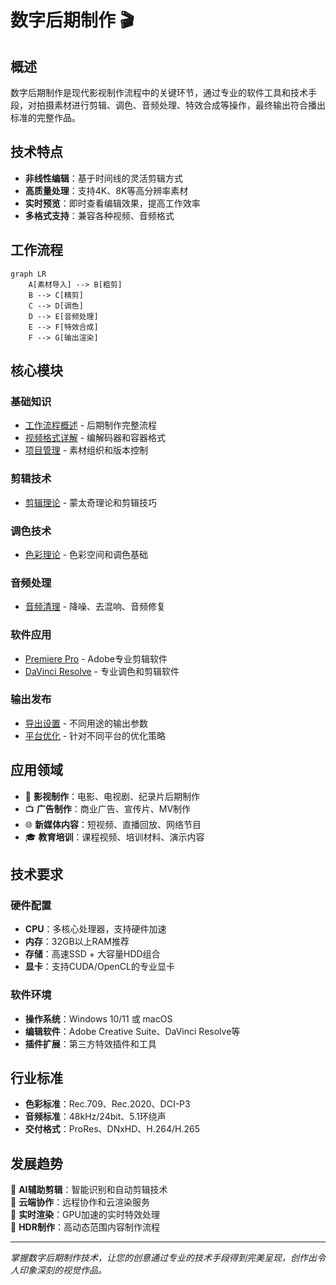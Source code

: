 # 数字后期制作 🎬

## 概述

数字后期制作是现代影视制作流程中的关键环节，通过专业的软件工具和技术手段，对拍摄素材进行剪辑、调色、音频处理、特效合成等操作，最终输出符合播出标准的完整作品。

## 技术特点

- **非线性编辑**：基于时间线的灵活剪辑方式
- **高质量处理**：支持4K、8K等高分辨率素材
- **实时预览**：即时查看编辑效果，提高工作效率
- **多格式支持**：兼容各种视频、音频格式

## 工作流程

```mermaid
graph LR
    A[素材导入] --> B[粗剪]
    B --> C[精剪]
    C --> D[调色]
    D --> E[音频处理]
    E --> F[特效合成]
    F --> G[输出渲染]
```

## 核心模块

### 基础知识
- [工作流程概述](./basics/workflow-overview.md) - 后期制作完整流程
- [视频格式详解](./basics/video-formats.md) - 编解码器和容器格式
- [项目管理](./basics/project-management.md) - 素材组织和版本控制

### 剪辑技术
- [剪辑理论](./editing/theory.md) - 蒙太奇理论和剪辑技巧

### 调色技术
- [色彩理论](./color/theory.md) - 色彩空间和调色基础

### 音频处理
- [音频清理](./audio/cleanup.md) - 降噪、去混响、音频修复

### 软件应用
- [Premiere Pro](./software/premiere-pro.md) - Adobe专业剪辑软件
- [DaVinci Resolve](./software/davinci-resolve.md) - 专业调色和剪辑软件

### 输出发布
- [导出设置](./output/export-settings.md) - 不同用途的输出参数
- [平台优化](./output/platform-optimization.md) - 针对不同平台的优化策略

## 应用领域

- 🎥 **影视制作**：电影、电视剧、纪录片后期制作
- 📺 **广告制作**：商业广告、宣传片、MV制作
- 🌐 **新媒体内容**：短视频、直播回放、网络节目
- 🎓 **教育培训**：课程视频、培训材料、演示内容

## 技术要求

### 硬件配置
- **CPU**：多核心处理器，支持硬件加速
- **内存**：32GB以上RAM推荐
- **存储**：高速SSD + 大容量HDD组合
- **显卡**：支持CUDA/OpenCL的专业显卡

### 软件环境
- **操作系统**：Windows 10/11 或 macOS
- **编辑软件**：Adobe Creative Suite、DaVinci Resolve等
- **插件扩展**：第三方特效插件和工具

## 行业标准

- **色彩标准**：Rec.709、Rec.2020、DCI-P3
- **音频标准**：48kHz/24bit、5.1环绕声
- **交付格式**：ProRes、DNxHD、H.264/H.265

## 发展趋势

🚀 **AI辅助剪辑**：智能识别和自动剪辑技术  
🚀 **云端协作**：远程协作和云渲染服务  
🚀 **实时渲染**：GPU加速的实时特效处理  
🚀 **HDR制作**：高动态范围内容制作流程  

---

*掌握数字后期制作技术，让您的创意通过专业的技术手段得到完美呈现，创作出令人印象深刻的视觉作品。*